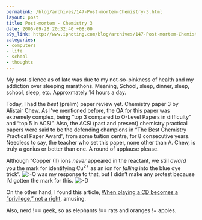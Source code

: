 ```yaml
--- 
permalink: /blog/archives/147-Post-mortem-Chemistry-3.html
layout: post
title: Post-mortem - Chemistry 3
date: 2005-09-28 20:32:40 +08:00
s9y_link: http://www.iphoting.com/blog/archives/147-Post-mortem-Chemistry-3.html
categories: 
- computers
- life
- school
- thoughts
---
```

<p class="whiteline"><p>My post-silence as of late was due to my not-so-pinkness of health and my addiction over sleeping marathons. Meaning, School, sleep, dinner, sleep, school, sleep, etc. Approxmately 14 hours a day.</p>
</p><p class="whiteline"><p>Today, I had the <i>best</i> (prelim) paper review yet. Chemistry paper 3 by Alistair Chew. As I&#8217;ve mentioned before, the QA for this paper was extremely complex, being &#8220;top 3 compared to O-Level Papers in difficulty&#8221; and &#8220;top 5 in ACSi&#8221;. Also, the ACSi (past and present) chemistry practical papers were said to be the defending champions in &#8220;The Best Chemistry Practical Paper Award&#8221;, from some tuition centre, for 8 consecutive years. Needless to say, the teacher who set this paper, none other than A. Chew, is truly a genius or better than one. A round of applause please.</p>
</p><p class="whiteline"><p>Although &#8220;Copper (II) ions <em>never</em> appeared in the reactant, we still <em>award</em> you the mark for identifying Cu<sup>2+</sup> as an ion for <em>falling</em> into the blue dye trick&#8221;. <img src="http://static-s3.iphoting.com/blog/templates/default/img/emoticons/eek.png" alt=":-O" style="display: inline; vertical-align: bottom;" class="emoticon" /> was my response to that, but I didn&#8217;t make any protest because I&#8217;d gotten the mark for this. <img src="http://static-s3.iphoting.com/blog/templates/default/img/emoticons/laugh.png" alt=":-D" style="display: inline; vertical-align: bottom;" class="emoticon" /></p>
</p><p class="whiteline"><p>On the other hand, I found this article, <a onclick="_gaq.push(['_trackPageview', '/extlink/arstechnica.com/news.ars/post/20050922-5339.html']);"  href="http://arstechnica.com/news.ars/post/20050922-5339.html">When playing a CD becomes a &#8220;privilege,&#8221; not a right</a>, amusing.</p>
</p><p class="break"><p>Also, nerd !== geek, so as elephants !== rats and oranges != apples.</p></p>
